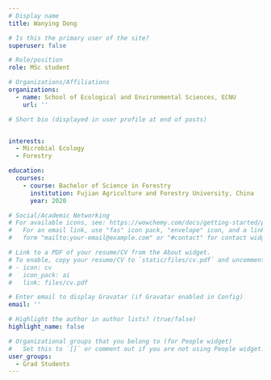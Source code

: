 ```yaml
---
# Display name
title: Wanying Dong

# Is this the primary user of the site?
superuser: false

# Role/position
role: MSc student

# Organizations/Affiliations
organizations:
  - name: School of Ecological and Environmental Sciences, ECNU
    url: ''

# Short bio (displayed in user profile at end of posts)


interests:
  - Microbial Ecology
  - Forestry

education:
  courses:
    - course: Bachelor of Science in Forestry
      institution: Fujian Agriculture and Forestry University, China
      year: 2020

# Social/Academic Networking
# For available icons, see: https://wowchemy.com/docs/getting-started/page-builder/#icons
#   For an email link, use "fas" icon pack, "envelope" icon, and a link in the
#   form "mailto:your-email@example.com" or "#contact" for contact widget.

# Link to a PDF of your resume/CV from the About widget.
# To enable, copy your resume/CV to `static/files/cv.pdf` and uncomment the lines below.
# - icon: cv
#   icon_pack: ai
#   link: files/cv.pdf

# Enter email to display Gravatar (if Gravatar enabled in Config)
email: ''

# Highlight the author in author lists? (true/false)
highlight_name: false

# Organizational groups that you belong to (for People widget)
#   Set this to `[]` or comment out if you are not using People widget.
user_groups:
  - Grad Students
---
```


